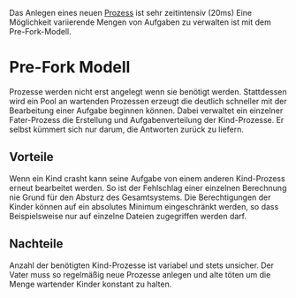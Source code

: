 Das Anlegen eines neuen [Prozess](Paraprog-Basics.md#Prozess) ist sehr zeitintensiv (20ms)
Eine Möglichkeit variierende Mengen von Aufgaben zu verwalten ist mit dem Pre-Fork-Modell.

# Pre-Fork Modell
Prozesse werden nicht erst angelegt wenn sie benötigt werden.
Stattdessen wird ein Pool an wartenden Prozessen erzeugt die deutlich schneller mit der Bearbeitung einer Aufgabe beginnen können.
Dabei verwaltet ein einzelner Fater-Prozess die Erstellung und Aufgabenverteilung der Kind-Prozesse.
Er selbst kümmert sich nur darum, die Antworten zurück zu liefern.

## Vorteile
Wenn ein Kind crasht kann seine Aufgabe von einem anderen Kind-Prozess erneut bearbeitet werden. So ist der Fehlschlag einer einzelnen Berechnung nie Grund für den Absturz des Gesamtsystems.
Die Berechtigungen der Kinder können auf ein absolutes Minimum eingeschränkt werden, so dass Beispielsweise nur auf einzelne Dateien zugegriffen werden darf.

## Nachteile
Anzahl der benötigten Kind-Prozesse ist variabel und stets unsicher.
Der Vater muss so regelmäßig neue Prozesse anlegen und alte töten um die Menge wartender Kinder konstant zu halten.